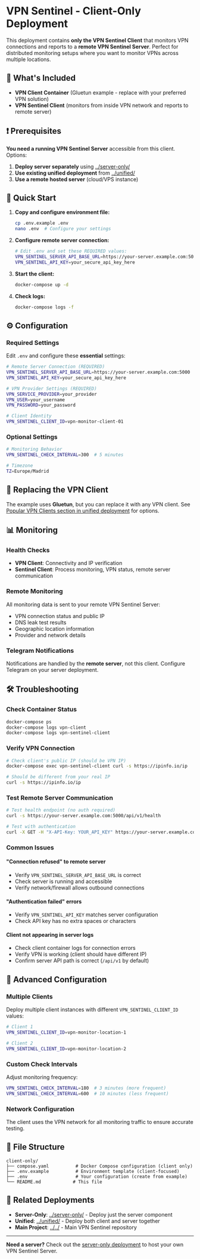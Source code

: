 # VPN Sentinel - Client-Only Deployment

This deployment contains **only the VPN Sentinel Client** that monitors VPN connections and reports to a **remote VPN Sentinel Server**. Perfect for distributed monitoring setups where you want to monitor VPNs across multiple locations.

## 🎯 What's Included

- **VPN Client Container** (Gluetun example - replace with your preferred VPN solution)
- **VPN Sentinel Client** (monitors from inside VPN network and reports to remote server)

## ❗ Prerequisites

**You need a running VPN Sentinel Server** accessible from this client. Options:

1. **Deploy server separately** using [../server-only/](../server-only/)
2. **Use existing unified deployment** from [../unified/](../unified/)
3. **Use a remote hosted server** (cloud/VPS instance)

## 🚀 Quick Start

1. **Copy and configure environment file:**
   ```bash
   cp .env.example .env
   nano .env  # Configure your settings
   ```

2. **Configure remote server connection:**
   ```bash
   # Edit .env and set these REQUIRED values:
   VPN_SENTINEL_SERVER_API_BASE_URL=https://your-server.example.com:5000
   VPN_SENTINEL_API_KEY=your_secure_api_key_here
   ```

3. **Start the client:**
   ```bash
   docker-compose up -d
   ```

4. **Check logs:**
   ```bash
   docker-compose logs -f
   ```

## ⚙️ Configuration

### Required Settings

Edit `.env` and configure these **essential** settings:

```bash
# Remote Server Connection (REQUIRED)
VPN_SENTINEL_SERVER_API_BASE_URL=https://your-server.example.com:5000
VPN_SENTINEL_API_KEY=your_secure_api_key_here

# VPN Provider Settings (REQUIRED)
VPN_SERVICE_PROVIDER=your_provider
VPN_USER=your_username
VPN_PASSWORD=your_password

# Client Identity
VPN_SENTINEL_CLIENT_ID=vpn-monitor-client-01
```

### Optional Settings

```bash
# Monitoring Behavior
VPN_SENTINEL_CHECK_INTERVAL=300  # 5 minutes

# Timezone
TZ=Europe/Madrid
```

## 🔄 Replacing the VPN Client

The example uses **Gluetun**, but you can replace it with any VPN client. See [Popular VPN Clients section in unified deployment](../unified/README.md#replacing-the-vpn-client) for options.

## 📊 Monitoring

### Health Checks
- **VPN Client**: Connectivity and IP verification
- **Sentinel Client**: Process monitoring, VPN status, remote server communication

### Remote Monitoring
All monitoring data is sent to your remote VPN Sentinel Server:
- VPN connection status and public IP
- DNS leak test results  
- Geographic location information
- Provider and network details

### Telegram Notifications
Notifications are handled by the **remote server**, not this client. Configure Telegram on your server deployment.

## 🛠️ Troubleshooting

### Check Container Status
```bash
docker-compose ps
docker-compose logs vpn-client
docker-compose logs vpn-sentinel-client
```

### Verify VPN Connection
```bash
# Check client's public IP (should be VPN IP)
docker-compose exec vpn-sentinel-client curl -s https://ipinfo.io/ip

# Should be different from your real IP
curl -s https://ipinfo.io/ip
```

### Test Remote Server Communication
```bash
# Test health endpoint (no auth required)
curl -s https://your-server.example.com:5000/api/v1/health

# Test with authentication
curl -X GET -H "X-API-Key: YOUR_API_KEY" https://your-server.example.com:5000/api/v1/status
```

### Common Issues

#### "Connection refused" to remote server
- Verify `VPN_SENTINEL_SERVER_API_BASE_URL` is correct
- Check server is running and accessible
- Verify network/firewall allows outbound connections

#### "Authentication failed" errors  
- Verify `VPN_SENTINEL_API_KEY` matches server configuration
- Check API key has no extra spaces or characters

#### Client not appearing in server logs
- Check client container logs for connection errors
- Verify VPN is working (client should have different IP)
- Confirm server API path is correct (`/api/v1` by default)

## 🔧 Advanced Configuration

### Multiple Clients
Deploy multiple client instances with different `VPN_SENTINEL_CLIENT_ID` values:

```bash
# Client 1
VPN_SENTINEL_CLIENT_ID=vpn-monitor-location-1

# Client 2  
VPN_SENTINEL_CLIENT_ID=vpn-monitor-location-2
```

### Custom Check Intervals
Adjust monitoring frequency:
```bash
VPN_SENTINEL_CHECK_INTERVAL=180  # 3 minutes (more frequent)
VPN_SENTINEL_CHECK_INTERVAL=600  # 10 minutes (less frequent)
```

### Network Configuration
The client uses the VPN network for all monitoring traffic to ensure accurate testing.

## 📁 File Structure

```
client-only/
├── compose.yaml          # Docker Compose configuration (client only)
├── .env.example          # Environment template (client-focused)
├── .env                  # Your configuration (create from example)
└── README.md            # This file
```

## 🔗 Related Deployments

- **Server-Only**: [../server-only/](../server-only/) - Deploy just the server component
- **Unified**: [../unified/](../unified/) - Deploy both client and server together
- **Main Project**: [../../](../../) - Main VPN Sentinel repository

---

**Need a server?** Check out the [server-only deployment](../server-only/) to host your own VPN Sentinel Server.